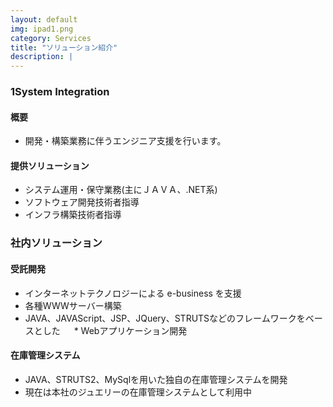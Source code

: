 ```yaml
---
layout: default
img: ipad1.png
category: Services
title: "ソリューション紹介"
description: |
---
```

### 1System Integration

#### 概要

   * 開発・構築業務に伴うエンジニア支援を行います。

#### 提供ソリューション

   * システム運用・保守業務(主にＪＡＶＡ、.NET系)
   * ソフトウェア開発技術者指導
   * インフラ構築技術者指導

### 社内ソリューション

#### 受託開発

   * インターネットテクノロジーによる e-business を支援
   * 各種WWWサーバー構築
   * JAVA、JAVAScript、JSP、JQuery、STRUTSなどのフレームワークをベースとした
　 * Webアプリケーション開発

#### 在庫管理システム

   * JAVA、STRUTS2、MySqlを用いた独自の在庫管理システムを開発
   * 現在は本社のジュエリーの在庫管理システムとして利用中
   
